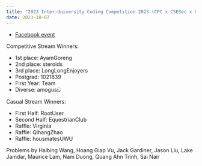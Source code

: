 ```yaml
---
title: "2023 Inter-University Coding Competition 2023 (CPC x CSESoc x CISSA x CPMSoc x UMCPC x WDCC x SYNCS)"
date: 2023-10-07
---
```


- [Facebook event](https://www.facebook.com/events/272996138899956)

Competitive Stream Winners:

- 1st place: AyamGoreng
- 2nd place: steroids
- 3rd place: LongLongEnjoyers
- Postgrad: 1021839
- First Year: Team
- Diverse: amogusඞ

Casual Stream Winners:

- First Half: RootUser
- Second Half: EquestrianClub
- Raffle: Virginia
- Raffle: QihangZhao
- Raffle: housmatesUWU

Problems by Haibing Wang, Hoang Giap Vu, Jack Gardiner, Jason Liu, Lake Jamdar, Maurice Lam, Nam Duong, Quang Ahn Trinh, Sai Nair